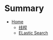 # Summary

* [Home](README.md)
  * [线程](hello-thread.md)
  * [ELastic Search](hello-elasticsearch.md)